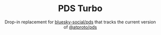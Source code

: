 <h1 align="center">
    PDS Turbo
</h1>

<p align="center">
    Drop-in replacement for <a href="https://github.com/bluesky-social/pds">bluesky-social/pds</a> that tracks the current version of <a href="https://www.npmjs.com/package/@atproto/pds">@atproto/pds</a>
</p>
